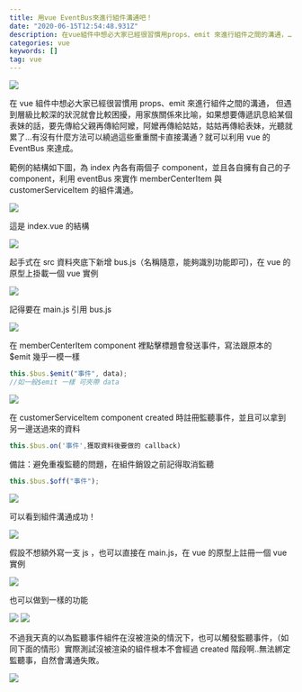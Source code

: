 ```yaml
---
title: 用vue EventBus來進行組件溝通吧！
date: "2020-06-15T12:54:48.931Z"
description: 在vue組件中想必大家已經很習慣用props、emit 來進行組件之間的溝通，…
categories: vue
keywords: []
tag: vue
---
```


![](/img/1__OUawfdv5VtESR4wMJ0L__0A.jpeg)

在 vue 組件中想必大家已經很習慣用 props、emit 來進行組件之間的溝通， 但遇到層級比較深的狀況就會比較困擾，用家族關係來比喻，如果想要傳遞訊息給某個表妹的話，要先傳給父親再傳給阿嬤，阿嬤再傳給姑姑，姑姑再傳給表妹，光聽就累了…有沒有什麼方法可以繞過這些重重關卡直接溝通？就可以利用 vue 的 EventBus 來達成。

範例的結構如下圖，為 index 內各有兩個子 component，並且各自擁有自己的子 component，利用 eventBus 來實作 memberCenterItem 與 customerServiceItem 的組件溝通。

![](/img/1__3bvAOxBFb34kJSUujqQ2gg.png)

這是 index.vue 的結構

![](/img/1__YdJwiQTfQFfn2MTOyf3__Zg.png)

起手式在 src 資料夾底下新增 bus.js（名稱隨意，能夠識別功能即可)，在 vue 的原型上掛載一個 vue 實例

![](/img/1__RyRd4rIMmpawpuIqBHEFjA.png)

記得要在 main.js 引用 bus.js

![](/img/1__jwMKlBgLO8TwcqmACfiOog.png)

在 memberCenterItem component 裡點擊標題會發送事件，寫法跟原本的 $emit 幾乎一模一樣

```javascript
this.$bus.$emit("事件", data);
//如一般$emit 一樣 可夾帶 data
```

![](/img/1__ftAMk71szeHQAyWxXldXoQ.png)

在 customerServiceItem component created 時註冊監聽事件，並且可以拿到另一邊送過來的資料

```javascript
this.$bus.on('事件',獲取資料後要做的 callback)
```

備註：避免重複監聽的問題，在組件銷毀之前記得取消監聽

```javascript
this.$bus.$off("事件");
```

![](/img/1__7M50izSGdq4qvyc5wRqsHQ.png)

可以看到組件溝通成功！

![](/img/1__Wuy008W6n4TOAfXticPRoA.png)

假設不想額外寫一支 js ，也可以直接在 main.js，在 vue 的原型上註冊一個 vue 實例

![](/img/1__pQz__WK2eDf4U2i25Cg7wvQ.png)

也可以做到一樣的功能

![](/img/1__TVPC49umZM7FSsOpwloj1A.png)
![](/img/1__gsQBE6JSfcmAi3m4ySmOtg.png)

不過我天真的以為監聽事件組件在沒被渲染的情況下，也可以觸發監聽事件，（如同下面的情形）實際測試沒被渲染的組件根本不會經過 created 階段啊..無法綁定監聽事，自然會溝通失敗。

![](/img/1__wLBObkl3dqo__2TBBygQ18w.png)
